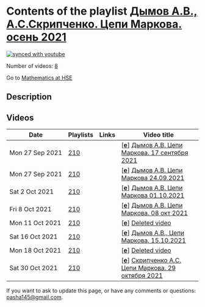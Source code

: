 # Contents of the playlist [Дымов А.В., А.С.Скрипченко. Цепи Маркова. осень 2021](https://www.youtube.com/playlist?list=PLq3E5oubNNoAEeFeGKdD4yxH-VdHbiEeO)

[![synced with youtube](https://img.shields.io/github/last-commit/mathphysschool/mathphysschool.github.io/autoupdate1?label=synced%20with%20youtube)](https://github.com/mathphysschool/mathphysschool.github.io/commits/autoupdate1)

Number of videos: [8](#videos)

Go to [Mathematics at HSE](../README.md)

## Description



## Videos

|Date|Playlists|Links|Video title|
|---|---|---|---|
| Mon&nbsp;27&nbsp;Sep&nbsp;2021 | [210](../playlists/210 "Дымов А.В., А.С.Скрипченко. Цепи Маркова. осень 2021") |  | [[**e**](https://studio.youtube.com/video/c-zpTcRfv7s/edit "Edit")] [Дымов А.В. Цепи Маркова. 17 сентября 2021](https://www.youtube.com/watch?v=c-zpTcRfv7s&list=PLq3E5oubNNoAEeFeGKdD4yxH-VdHbiEeO) |
| Mon&nbsp;27&nbsp;Sep&nbsp;2021 | [210](../playlists/210 "Дымов А.В., А.С.Скрипченко. Цепи Маркова. осень 2021") |  | [[**e**](https://studio.youtube.com/video/cbgCxTEobcg/edit "Edit")] [Дымов А.В. Цепи Маркова 24.09.2021](https://www.youtube.com/watch?v=cbgCxTEobcg&list=PLq3E5oubNNoAEeFeGKdD4yxH-VdHbiEeO) |
| Sat&nbsp;2&nbsp;Oct&nbsp;2021 | [210](../playlists/210 "Дымов А.В., А.С.Скрипченко. Цепи Маркова. осень 2021") |  | [[**e**](https://studio.youtube.com/video/qIzWlIpRy84/edit "Edit")] [Дымов А.В. Цепи Маркова 01.10.2021](https://www.youtube.com/watch?v=qIzWlIpRy84&list=PLq3E5oubNNoAEeFeGKdD4yxH-VdHbiEeO "A. Dymov. Markov Chains.") |
| Fri&nbsp;8&nbsp;Oct&nbsp;2021 | [210](../playlists/210 "Дымов А.В., А.С.Скрипченко. Цепи Маркова. осень 2021") |  | [[**e**](https://studio.youtube.com/video/-MQ1UxqR_K0/edit "Edit")] [Дымов А.В. Цепи Маркова.  08 окт 2021](https://www.youtube.com/watch?v=-MQ1UxqR_K0&list=PLq3E5oubNNoAEeFeGKdD4yxH-VdHbiEeO) |
| Mon&nbsp;11&nbsp;Oct&nbsp;2021 | [210](../playlists/210 "Дымов А.В., А.С.Скрипченко. Цепи Маркова. осень 2021") |  | [[**e**](https://studio.youtube.com/video/ZyBFDa8KQWU/edit "Edit")] [Deleted video](https://www.youtube.com/watch?v=ZyBFDa8KQWU&list=PLq3E5oubNNoAEeFeGKdD4yxH-VdHbiEeO "This video is unavailable.") |
| Sat&nbsp;16&nbsp;Oct&nbsp;2021 | [210](../playlists/210 "Дымов А.В., А.С.Скрипченко. Цепи Маркова. осень 2021") |  | [[**e**](https://studio.youtube.com/video/uy_6bn9trR4/edit "Edit")] [Дымов А.В., Цепи Маркова, 15.10.2021](https://www.youtube.com/watch?v=uy_6bn9trR4&list=PLq3E5oubNNoAEeFeGKdD4yxH-VdHbiEeO "A. Dymov. Markov Chains.") |
| Mon&nbsp;18&nbsp;Oct&nbsp;2021 | [210](../playlists/210 "Дымов А.В., А.С.Скрипченко. Цепи Маркова. осень 2021") |  | [[**e**](https://studio.youtube.com/video/q-zBhiGmSKk/edit "Edit")] [Deleted video](https://www.youtube.com/watch?v=q-zBhiGmSKk&list=PLq3E5oubNNoAEeFeGKdD4yxH-VdHbiEeO "This video is unavailable.") |
| Sat&nbsp;30&nbsp;Oct&nbsp;2021 | [210](../playlists/210 "Дымов А.В., А.С.Скрипченко. Цепи Маркова. осень 2021") |  | [[**e**](https://studio.youtube.com/video/86WOLf6AuTk/edit "Edit")] [Скрипченко А.С. Цепи Маркова. 29 октября 2021](https://www.youtube.com/watch?v=86WOLf6AuTk&list=PLq3E5oubNNoAEeFeGKdD4yxH-VdHbiEeO) |


 If you want to ask to update this page, or have any comments or questions: <pasha145@gmail.com>.